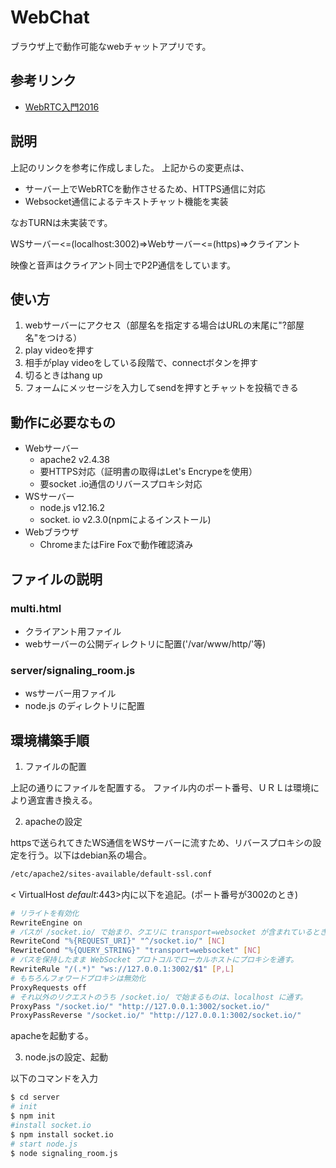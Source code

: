 # WebChat
ブラウザ上で動作可能なwebチャットアプリです。
## 参考リンク
- [WebRTC入門2016](https://html5experts.jp/series/webrtc2016/)

## 説明
上記のリンクを参考に作成しました。
上記からの変更点は、
- サーバー上でWebRTCを動作させるため、HTTPS通信に対応
- Websocket通信によるテキストチャット機能を実装

なおTURNは未実装です。

WSサーバー<=(localhost:3002)=>Webサーバー<=(https)=>クライアント

映像と音声はクライアント同士でP2P通信をしています。

## 使い方
1. webサーバーにアクセス（部屋名を指定する場合はURLの末尾に"?部屋名"をつける）
2. play videoを押す
3. 相手がplay videoをしている段階で、connectボタンを押す
4. 切るときはhang up
5. フォームにメッセージを入力してsendを押すとチャットを投稿できる

## 動作に必要なもの
- Webサーバー
    - apache2 v2.4.38
    - 要HTTPS対応（証明書の取得はLet's Encrypeを使用）
    - 要socket .io通信のリバースプロキシ対応
- WSサーバー
    - node.js v12.16.2
    - socket. io v2.3.0(npmによるインストール)
- Webブラウザ
    - ChromeまたはFire Foxで動作確認済み

## ファイルの説明
### multi.html
- クライアント用ファイル
- webサーバーの公開ディレクトリに配置('/var/www/http/'等)

### server/signaling_room.js
- wsサーバー用ファイル
- node.js のディレクトリに配置

## 環境構築手順
1. ファイルの配置

上記の通りにファイルを配置する。
ファイル内のポート番号、ＵＲＬは環境により適宜書き換える。

2. apacheの設定

httpsで送られてきたWS通信をWSサーバーに流すため、リバースプロキシの設定を行う。以下はdebian系の場合。
```bash
/etc/apache2/sites-available/default-ssl.conf
```
< VirtualHost _default_:443>内に以下を追記。(ポート番号が3002のとき)
```bash
# リライトを有効化
RewriteEngine on
# パスが /socket.io/ で始まり、クエリに transport=websocket が含まれているとき、
RewriteCond "%{REQUEST_URI}" "^/socket.io/" [NC]
RewriteCond "%{QUERY_STRING}" "transport=websocket" [NC]
# パスを保持したまま WebSocket プロトコルでローカルホストにプロキシを通す。
RewriteRule "/(.*)" "ws://127.0.0.1:3002/$1" [P,L]
# もちろんフォワードプロキシは無効化
ProxyRequests off
# それ以外のリクエストのうち /socket.io/ で始まるものは、localhost に通す。
ProxyPass "/socket.io/" "http://127.0.0.1:3002/socket.io/"
ProxyPassReverse "/socket.io/" "http://127.0.0.1:3002/socket.io/"
```
apacheを起動する。

3. node.jsの設定、起動

以下のコマンドを入力
```bash
$ cd server
# init
$ npm init
#install socket.io
$ npm install socket.io
# start node.js
$ node signaling_room.js
```